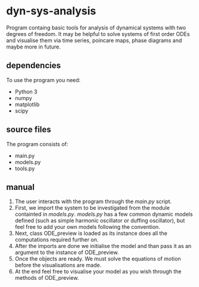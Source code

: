 # dyn-sys-analysis
 
Program containg basic tools for analysis of dynamical systems with two degrees of freedom.
It may be helpful to solve systems of first order ODEs and visualise them via time series,
poincare maps, phase diagrams and maybe more in future.

## dependencies
To use the program you need:
* Python 3
* numpy
* matplotlib
* scipy

## source files
The program consists of:
* main.py
* models.py
* tools.py

## manual
1) The user interacts with the program through the *main.py* script.
2) First, we import the system to be investigated from the module containted in *models.py*. *models.py* has a few common dynamic models defined (such as simple harmonic oscillator or duffing oscillator), but feel free to add your own models following the convention.
3) Next, class ODE_preview is loaded as its instance does all the computations required further on. 
4) After the imports are done we initialise the model and than pass it as an argument to the instance of ODE_preview.
5) Once the objects are ready. We must solve the equations of motion before the visualisations are made.
6) At the end feel free to visualise your model as you wish through the methods of ODE_preview.
